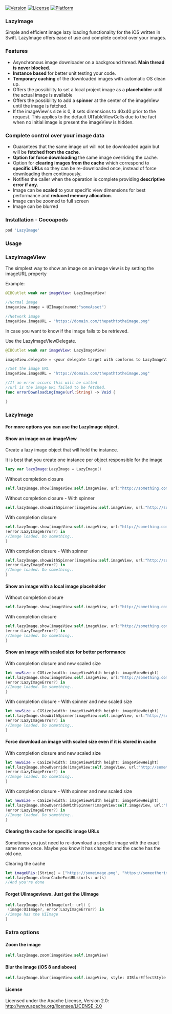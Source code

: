 [![Version](https://img.shields.io/cocoapods/v/LazyImage.svg?style=flat&logo=Swift)](https://cocoapods.org/pods/LazyImage)
[![License](https://img.shields.io/cocoapods/l/LazyImage.svg?style=flat&logo=Swift)](https://cocoapods.org/pods/LazyImage)
[![Platform](https://img.shields.io/cocoapods/p/LazyImage.svg?style=flat&logo=Swift)](https://cocoapods.org/pods/LazyImage)


### LazyImage
Simple and efficient image lazy loading functionality for the iOS written in Swift.
LazyImage offers ease of use and complete control over your images.


### Features
* Asynchronous image downloader on a background thread. **Main thread is never blocked**.
* **Instance based** for better unit testing your code.
* **Temporary caching** of the downloaded images with automatic OS clean up.
* Offers the possibility to set a local project image as a **placeholder** until the actual image is available
* Offers the possibility to add a **spinner** at the center of the imageView until the image is fetched.
* If the imageView's size is 0, it sets dimensions to 40x40 prior to the request. This applies to the default UITableViewCells due to the fact when no initial image is present the imageView is hidden.

### Complete control over your image data
* Guarantees that the same image url will not be downloaded again but will be **fetched from the cache**.
* **Option for force downloading** the same image overriding the cache.
* Option for **clearing images from the cache** which correspond to **specific URLs** so they can be re-downloaded once,
instead of force downloading them continuously.
* Notifies the caller when the operation is complete providing **descriptive error if any**.
* Image can be **scaled** to your specific view dimensions for best performance and **reduced memory allocation**.
* Image can be zoomed to full screen
* Image can be blurred



### Installation - Cocoapods
```ruby
pod 'LazyImage'
```


### Usage

### LazyImageView

The simplest way to show an image on an image view is by setting the imageURL property

Example:
```swift
@IBOutlet weak var imageView: LazyImageView!

//Normal image
imageview.image = UIImage(named:"someAsset")

//Network image
imageView.imageURL = "https://domain.com/thepathtotheimage.png"
```

In case you want to know if the image fails to be retrieved.

Use the LazyImageViewDelegate.

```swift
@IBOutlet weak var imageView: LazyImageView!

imageView.delegate = <your delegate target with conforms to LazyImageViewDelegate>

//Set the image URL
imageView.imageURL = "https://domain.com/thepathtotheimage.png"

//If an error occurs this will be called
//url is the image URL failed to be fetched.
func errorDownloadingImage(url:String) -> Void {

}
```

### LazyImage

#### For more options you can use the LazyImage object.

#### Show an image on an imageView

Create a lazy image object that will hold the instance.

It is best that you create one instance per object responsible for the image
```swift
lazy var lazyImage:LazyImage = LazyImage()
```

Without completion closure
```swift
self.lazyImage.show(imageView:self.imageView, url:"http://something.com/someimage.png")
```

Without completion closure - With spinner
```swift
self.lazyImage.showWithSpinner(imageView:self.imageView, url:"http://something.com/someimage.png")
```

With completion closure
```swift
self.lazyImage.show(imageView:self.imageView, url:"http://something.com/someimage.png") {
(error:LazyImageError?) in
//Image loaded. Do something..
}
```

With completion closure - With spinner
```swift
self.lazyImage.showWithSpinner(imageView:self.imageView, url:"http://something.com/someimage.png") {
(error:LazyImageError?) in
//Image loaded. Do something..
}
```


#### Show an image with a local image placeholder

Without completion closure
```swift
self.lazyImage.show(imageView:self.imageView, url:"http://something.com/someimage.png", defaultImage:"someLocalImageName")
```

With completion closure
```swift
self.lazyImage.show(imageView:self.imageView, url:"http://something.com/someimage.png", defaultImage:"someLocalImageName") {
(error:LazyImageError?) in
//Image loaded. Do something..
}
```


#### Show an image with scaled size for better performance

With completion closure and new scaled size
```swift
let newSize = CGSize(width: imageViewWidth height: imageViewHeight)
self.lazyImage.show(imageView:self.imageView, url:"http://something.com/someimage.png", size:newSize) {
(error:LazyImageError?) in
//Image loaded. Do something..
}
```

With completion closure - With spinner and new scaled size
```swift
let newSize = CGSize(width: imageViewWidth height: imageViewHeight)
self.lazyImage.showWithSpinner(imageView:self.imageView, url:"http://something.com/someimage.png", size:newSize) {
(error:LazyImageError?) in
//Image loaded. Do something..
}
```


#### Force download an image with scaled size even if it is stored in cache

With completion closure and new scaled size
```swift
let newSize = CGSize(width: imageViewWidth height: imageViewHeight)
self.lazyImage.showOverride(imageView:self.imageView, url:"http://something.com/someimage.png", size:newSize) {
(error:LazyImageError?) in
//Image loaded. Do something..
}
```

With completion closure - With spinner and new scaled size
```swift
let newSize = CGSize(width: imageViewWidth height: imageViewHeight)
self.lazyImage.showOverrideWithSpinner(imageView:self.imageView, url:"http://something.com/someimage.png", size:newSize) {
(error:LazyImageError?) in
//Image loaded. Do something..
}
```


#### Clearing the cache for specific image URLs

Sometimes you just need to re-download a specific image with the exact same name once.
Maybe you know it has changed and the cache has the old one.

Clearing the cache
```swift
let imageURLs:[String] = ["https://someimage.png", "https://someotherimage.png"]
self.lazyImage.clearCacheForURLs(urls: urls)
//And you're done
```

#### Forget UIImageviews. Just get the UIImage

```swift
self.lazyImage.fetchImage(url: url) {
 (image:UIImage?, error:LazyImageError?) in
//image has the UIImage
}
```

### Extra options

#### Zoom the image
```swift
self.lazyImage.zoom(imageView:self.imageView)
```

#### Blur the image (iOS 8 and above)
```swift
self.lazyImage.blur(imageView:self.imageView, style: UIBlurEffectStyle.Light)
```
#### License
Licensed under the Apache License, Version 2.0: http://www.apache.org/licenses/LICENSE-2.0
